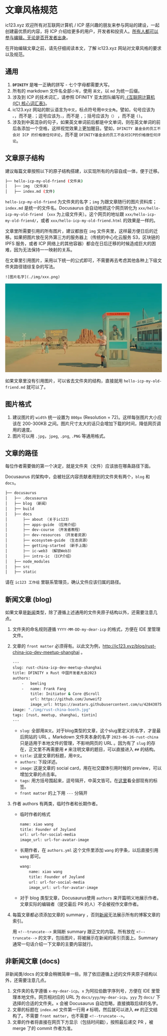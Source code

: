 # 文章风格规范

ic123.xyz 欢迎所有对互联网计算机 / ICP 感兴趣的朋友来参与网站的建设，一起创建最优质的内容，将 ICP 介绍给更多的用户，开发者和投资人。[所有人都可以参与编辑，无论是否开发者出身](http://ic123.xyz/docs/about/how-to-contribute/)。

在开始编辑文章之前，请先仔细阅读本文，了解 ic123.xyz 网站对文章风格的要求以及规范。

## 通用

1. **`DFINITY`** 是唯一正确的拼写 - 七个字母都需要大写。
2. 所有的 markdown 文件名全部`小写`，使用 `英文`，以 `md` 为统一后缀。
3. 涉及到 ICP 的技术词汇，请参照 DFINITY 亚太团队编写的[《互联网计算机 (IC) 核心词汇表》](http:ic123.xyz/docs/getting-started/ic-glossary)。
4. ic123.xyz 网站的默认语言为`中文`，标点符号用`中文全角`。譬如，句号应该为 `。`，而不是`.`；逗号应该为`，`，而不是 `,`；括号应该为`（）` ，而不是 `()`。
5. 涉及到中英混杂的句子，如果英文单词前后都是中文单词，则在英文单词的前后各添加一个空格，这样视觉效果上更加醒目。譬如，`DFINITY 基金会的员工不会对 ICP 的价格做任何评论`，而不是 `DFINITY基金会的员工不会对ICP的价格做任何评论`。

## 文章原子结构

建议每篇文章按照以下的原子结构搭建，以实现所有的内容自成一体，便于迁移。

```bash
├── hello-icp-my-old-friend (文件夹)
│   ├── img （文件夹）
│   ├── index.md (文件)
```

`hello-icp-my-old-friend` 为文件夹的名字；`img` 为跟文章随行的图片资料库；`index.md` 是统一的文件名。Docusaurus 会自动地把这个网页转化为 `xxx/hello-icp-my-old-friend` （`xxx` 为上级文件夹）。这个网页的地址跟 `xxx/hello-icp-my-old-friend/`，或者 `xxx/hello-icp-my-old-friend.html` 的效果是一样的。

文章里所需要引用的所有图片，建议都放在 `img` 文件夹里，这样最方便日后的迁移。如果把图片放在另外第三方的服务器上（传统的中心化云服务 S3，区块链的 IPFS 服务，或者 ICP 网络上的其他容器）都会在日后迁移的时候造成巨大的困难，因为无法保持一一映射的关系。

在文章里引用图片，采用以下统一的公式即可，不需要再去考虑其他各种上下级文件夹路径错综复杂的写法。

```
![图片名字](./img/xxx.png)
```

![what is ic123](./img/asteroid-city.png)

如果文章里没有引用图片，可以省去文件夹的结构，直接就用 `hello-icp-my-old-friend.md` 就可以了。

## 图片格式

1. 建议图片的 `width` 统一设置为 `800px` (Resolution = 72)。这样每张图片大小应该在 200-300KB 之间。图片尺寸太大的话只会增加下载的时间，降低网页调用的速度。
2. 图片可以用 `.jpg`，`jpeg`, `.png`, `.PNG` 等通用格式。

## 文章的路径

每位作者需要做的第一个决定，就是文件夹（文件）应该放在哪条路径下面。

Docusaurus 的架构中，会被社区内容贡献者用到的文件夹有两个，`blog` 和 `docs`。

```bash
├── docusaurus
│   ├── .docusaurus
│   ├── blog （新闻）
│   ├── build
│   ├── docs
│       ├── about （关于ic123）
│       ├── apps-guide （应用介绍）
│       ├── dev-course （开发者教程）
│       ├── dev-resources （开发者资源）
│       ├── ecosystem-guide （生态资源）
│       ├── getting-started （新手上路）
│       ├── ic-web3 （解锁Web3）
│       ├── intro-ic （ICP介绍）
│   ├── node_modules
│   ├── src
│   ├── static
```

请在 `ic123 工作组` 里联系管理员，确认文件应该归属的路径。

## 新闻文章 (blog)

如果文章是[新闻](http://localhost:3000/blog)类型，除了遵循上述通用的文件夹原子结构以外，还需要注意几点。

1. 文件夹的命名规则遵循  `YYYY-MM-DD-my-dear-icp` 的格式，方便在 IDE 里管理文件。
2. 文章的 `front matter` 必须得有。以此文为例，http://ic123.xyz/blog/rust-china-icp-dev-meetup-shanghai 。

    ```bash
    ---
    slug: rust-china-icp-dev-meetup-shanghai
    title: DFINITY x Rust 中国开发者大会2023
    authors: 
        -   beeling
        -   name: Frank Fang
            title: Initiator & Core @Scroll
            url: https://github.com/Junweif2
            image_url: https://avatars.githubusercontent.com/u/42843075?v=4
    image: "./img/rust-china-booth.jpg"
    tags: [rust, meetup, shanghai, tintin]
    ---
    ```
    - `slug`: 全部用`英文`。对于blog类型的文章，这个slug里定义的名字，才是最后网站的 URL 。Markdown 文件夹本身的名字 `2023-06-26-rust-china` 只是适用于本地文件的管理，不影响网页的 URL 。因为有了 `slug` 的存在，正文里不再需要用 `#` 来注明文章的题目，可以直接进入 `##` 的结构。
    - `title`:  这是文章的标题，用`中文`。
    - `authors`: 下段详述。
    - `image`: 这是文章的 social card，用在社交媒体引用时候的 preview，可以增加文章的点击率。
    - `tags`: 用方括号围起来，逗号隔开，中英文皆可。在[这里](http://ic123.xyz/blog/tags)看全部现有的标签。
    - `front matter` 的上下用 `---` 分隔开
3.  作者 authors 有两类，临时作者和长期作者。
    - 临时作者的格式
        ```bash
        name: xiao wang
        title: Founder of Joyland
        url: url-for-social-media
        image_url: url-for-avatar-image
        ```    
    - 长期作者，在 `authors.yml` 这个文件里添加 `wang` 的字条，以后直接引用 `wang` 即可。
        
        ```bash
        wang:
            name: xiao wang
            title: Founder of Joyland
            url: url-for-social-media
            image_url: url-for-avatar-image
    - 对于 blog 类型文章，Docusaurus使用 `authors` 来开篇明义地展示作者。文章实际的编辑者（提交最后 PR 的人）不会被视作文章作者。
4. 每篇文章都必须添加文章的 summary ，否则[新闻](http://ic123.xyz/blog)无法展示所有的博客文章的索引。

    用 `<!--truncate-->` 来隔断 summary 跟正文的内容。所有放在 `<!--truncate-->` 的文字，包括图片，将被展示在新闻的索引页面上。Summary 通常一句话介绍一下文章的主要内容就行。

## 非新闻文章 (docs)

非新闻类/docs 的文章会稍微简单一些。除了依旧遵循上述的文件夹原子结构以外，还需要注意几点。

1. 文件夹的名字遵循 `x-my-dear-icp`。`x` 为阿拉伯数字序列号，方便在 IDE 里管理本地文件。网页相对应的 URL 为 `docs/yyy/my-dear-icp`。`yyy` 为 `docs/` 下选择的合适的文件夹。`x` 会被 Docusaurus 自动忽略，直接摘取后续的名字。
2. 文章的标题在 `index.md` 文件第一行用 `#` 标明，然后就可以进入 `##` 的正文结构了。不需要 `front matter`，也不需要 `<!--truncate-->`。
3. 文章的作者将直接在网页下方显示（包括时间戳），按照最后递交 PR ，被 merge 了的 commit 作者为准。